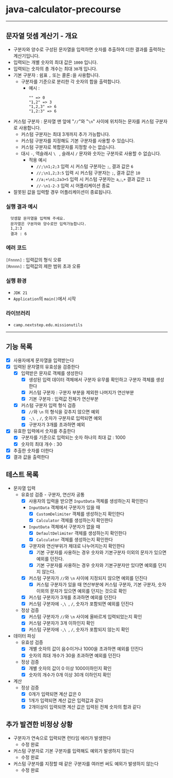 # java-calculator-precourse

---

## 문자열 덧셈 계산기 - 개요
- 구분자와 양수로 구성된 문자열을 입력하면 숫자를 추출하여 더한 결과를 출력하는 계산기입니다.
- 입력되는 개별 숫자의 최대 값은 `1000` 입니다.
- 입력되는 숫자의 총 개수는 최대 `30`개 입니다.
- 기본 구분자 : 쉼표 `,` 또는 콜론`:`을 사용합니다.
  - 구분자를 기준으로 분리한 각 숫자의 합을 출력합니다.
    - 예시 :
        ```
        "" => 0
        "1,2" => 3
        "1,2,3" => 6
        "1,2:3" => 6
        ```
- 커스텀 구분자 : 문자열 맨 앞에 "`//`"와 "`\n`" 사이에 위치하는 문자를 커스텀 구분자로 사용합니다.
  - 커스텀 구분자는 최대 3개까지 추가 가능합니다.
  - 커스텀 구분자를 지정해도 기본 구분자를 사용할 수 있습니다.
  - 커스텀 구분자로 복합문자를 지정할 수는 없습니다.
  - 대시 `-`, 역슬래시 `\ ` , 슬래시 `/` 문자와 숫자는 구분자로 사용할 수 없습니다.
    - 적용 예시
      - `//;\n1;2;3` 입력 시 커스텀 구분자는 `;`, 결과 값은 `6`
      - `//;\n1,2;3:5` 입력 시 커스텀 구분자는 `;`, 결과 값은 `10`
      - `//a;+\n1;2a3+5` 입력 시 커스텀 구분자는 `a`,`;`,`+` 결과 값은 `11`
      - `//-\n1-2-3` 입력 시 어플리케이션 종료
- 잘못된 값을 입력할 경우 어플리케이션이 종료됩니다.

### 실행 결과 예시
```
  덧셈할 문자열을 입력해 주세요.
  문자열은 구분자와 양수로만 입력가능합니다.
  1,2:3
  결과 : 6
```

### 에러 코드
`[Fnnnn]` : 입력값의 형식 오류   
`[Rnnnn]` : 입력값의 제한 범위 초과 오류

### 실행 환경
- `JDK 21`
- `Application`의 `main()`에서 시작

### 라이브러리
  - `camp.nextstep.edu.missionutils`

---

## 기능 목록
- [x] 사용자에게 문자열을 입력받는다
- [x] 입력된 문자열의 유효성을 검증한다
  - [x] 입력받은 문자로 객체를 생성한다
    - [x] 생성된 입력 데이터 객체에서 구분자 유무를 확인하고 구분자 객체를 생성한다
    - [x] 커스텀 구분자 : 구분자 부분을 제외한 나머지가 연산부분
    - [x] 기본 구분자 : 입력값 전체가 연산부분
  - [x] 커스텀 구분자 입력 형식 검증
    - [x] `//`와 `\n` 의 형식을 갖추지 않으면 예외
    - [x] `-`,`\ `, `/`, 숫자가 구분자로 입력되면 예외
    - [x] 구분자가 3개를 초과하면 예외
- [x] 유효한 입력에서 숫자를 추출한다
  - [x] 구분자를 기준으로 입력되는 숫자 하나의 최대 값 : 1000
  - [x] 숫자의 최대 개수 : 30
- [x] 추출한 숫자를 더한다
- [x] 결과 값을 출력한다

## 테스트 목록
- 문자열 입력
  - 유효성 검증 - 구분자, 연산자 공통
    - [x] 사용자의 입력을 받으면 `InputData` 객체를 생성하는지 확인한다
    - `InputData` 객체에서 구분자가 있을 때
      - [x] `CustomDelimiter` 객체를 생성하는지 확인한다
      - [x] `Calculator` 객체를 생성하는지 확인한다
    - `InputData` 객체에서 구분자가 없을 때
      - [x] `DefaultDelimiter` 객체를 생성하는지 확인한다
      - [x] `Calculator` 객체를 생성하는지 확인한다
    - [x] 구분자와 연산부위가 제대로 나누어지는지 확인한다
      - [x] 기본 구분자를 사용하는 경우 숫자와 기본구분자 이외의 문자가 있으면 예외를 던진다.
      - [x] 기본 구분자를 사용하는 경우 숫자와 기본구분자만 있다면 예외를 던지지 않는다.
    - [x] 커스텀 구분자가 `//`와 `\n` 사이에 지정되지 않으면 예외를 던진다
      - [x] 커스텀 구분자가 있을 때 연산부분에 커스텀 구분자, 기본 구분자, 숫자 이외의 문자가 있으면 예외를 던지는 것으로 확인
    - [x] 커스텀 구분자가 3개를 초과하면 예외를 던진다
    - [x] 커스텀 구분자에 `-`,`\ `, `/`, 숫자가 포함되면 예외를 던진다
  - 정상 검증
    - [x] 커스텀 구분자가 `//`와 `\n` 사이에 올바르게 입력되었는지 확인
    - [x] 커스텀 구분자가 3개 이하인지 확인
    - [x] 커스텀 구분자에 `-`,`\ `, `/`, 숫자가 포함되지 않는지 확인
- 데이터 파싱
  - 유효성 검증
    - [x] 개별 숫자의 값이 음수이거나 1000을 초과하면 예외를 던진다
    - [x] 숫자의 최대 개수가 30을 초과하면 예외를 던진다
  - 정상 검증
    - [x] 개별 숫자의 값이 0 이상 1000이하인지 확인
    - [x] 숫자의 개수가 0개 이상 30개 이하인지 확인
- 계산
  - 정상 검증
    - [x] 0개가 입력되면 계산 값은 0
    - [x] 1개가 입력되면 계산 값은 입력값과 같다
    - [x] 2개이상이 입력되면 계산 값은 입력된 전체 숫자의 합과 같다

## 추가 발견한 비정상 상황
- 구분자가 연속으로 입력되면 런타임 에러가 발생한다
  - 수정 완료
- 커스텀 구분자로 기본 구분자를 입력해도 예외가 발생하지 않는다
  - 수정 완료
- 커스텀 구분자를 지정할 때 같은 구분자를 여러번 써도 예외가 발생하지 않는다
  - 수정 완료
